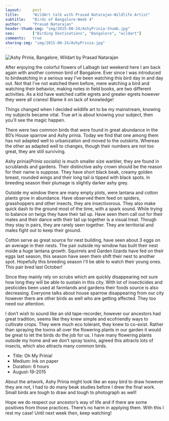 ```yaml
---
layout:     post
title:      "WildArt talk with Prasad Natarajan-Wildlife Artist"
subtitle:   "Birds of Bangalore-Week 4"
author:     "Prasad Natarajan"
header-thumb-img: "img/2015-08-24/AshyPrinia-thumb.jpg"
seo: 		["Birding Destinations", "Bangalore", "wildart"]
comments:   true
sharing-img: "img/2015-08-24/AshyPrinia.jpg"
---
```



<img src="{{ site.baseurl }}/img/2015-08-24/AshyPrinia.jpg" alt="Ashy Prinia, Bangalore, Wildart by Prasad Natarajan">

<p>
After enjoying the colorful flowers of Lalbagh last weekend here I am back again with another common bird of Bangalore. Ever since I was introduced to birdwatching in a serious way I’ve been watching this bird day in and day out. Not that I’ve not watched them before, mere watching a bird and watching their behavior, making notes in field books, are two different activities. As a kid have watched cattle egrets and greater egrets however they were all cranes! Blame it on lack of knowledge! 
</p>

<p>
Things changed when I decided wildlife art to be my mainstream, knowing my subjects became vital. True art is about knowing your subject, then you'll see the magic happen.
</p>

<p>
There were two common birds that were found in great abundance in the 80’s House sparrow and Ashy prinia. Today we find that one among them has not adapted well to urbanization and moved to the outskirts.  Whereas the other as adapted well to changes, though their numbers are not too great, they are still surviving. 
</p>

<p>
Ashy prinia(<em>Prinia socialis</em>) is much smaller size warbler, they are found in scrublands and  gardens. Their distinctive ashy crown should be the reason for their name is suppose. They have short black beak, creamy golden breast, rounded wings and their long tail is tipped with black spots. In breeding season their plumage is slightly darker ashy grey. 
</p>

<p>
Outside my window there are many empty plots, were lantana and cotton plants grow in abundance. Have observed them feed on spiders, grasshoppers and other insects, they are insectivorous. They also make quick dash to the ground most of the time, with a spark sound. While trying to balance on twigs they have their tail up. Have seen them call out for their mates and their dance with their tail up together is a visual treat. Though they stay in pairs, they are rarely seen together. They are territorial and males fight out to keep their ground.
</p>

<p>
Cotton serve as great source for nest building, have seen about 3 eggs on an average in their nests. The pair outside my window has built their nest inside a huge lantana growth. Squirrels and Garden lizards have fed on their eggs last season, this season have seen them shift their nest to another spot. Hopefully this breeding season I'll be able to watch their young ones. This pair bred last October!
</p>

<p>
Since they mainly rely on scrubs which are quickly disappearing not sure how long they will be able to sustain in this city. With lot of insecticides and pesticides been used at farmlands and gardens their foods source is also decreasing. Everyone talks about house sparrow disappearing from our city however there are other birds as well who are getting affected. They too need our attention. 
</p>

<p>
I don’t wish to sound like an old tape-recorder, however our ancestors had great tradition, seems like they knew simple and ecofriendly ways to cultivate crops. They were much eco tolerant, they knew to co-exist. Rather than spraying the toxins all over the flowering plants in our garden it would be great to let the birds do the job for us. I have many flowering plants outside my home and we don’t spray toxins, agreed this attracts lots of insects, which also attracts many common birds.
</p>


<p>
	<ul>
		 <li>Title: Oh My Prinia! </li>
		 <li>Medium: Ink on paper</li>
		 <li>Duration: 6 hours</li>
		 <li>August-19-2015</li>
 	</ul>
</p>

<p>
 About the artwork, Ashy Prinia might look like an easy bird to draw however they are not, I had to do many beak studies before I drew the final work. Small birds are tough to draw and tough to photograph as well! 
</p>

<p>
 Hope we do respect our ancestor’s way of life and if there are some positives from those practices. There’s no harm in applying them. With this I rest my case! Until next week then, keep watching!
</p>